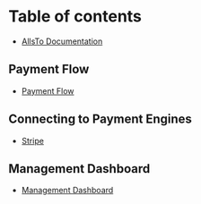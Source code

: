 # Table of contents

* [AllsTo Documentation](README.md)

## Payment Flow

* [Payment Flow](allsto/payment_flow.md)

## Connecting to Payment Engines
* [Stripe](connection/stripe.md)

## Management Dashboard

* [Management Dashboard](management/dashboard.md)